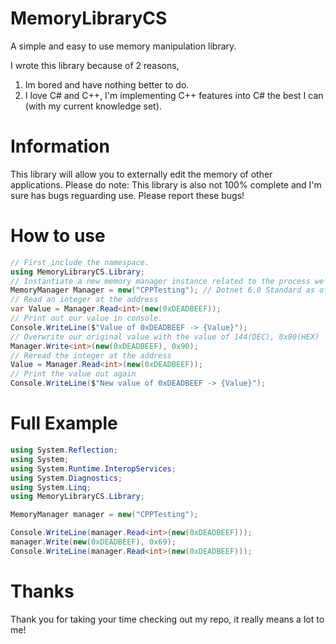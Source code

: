 # MemoryLibraryCS
A simple and easy to use memory manipulation library.

I wrote this library because of 2 reasons,
1) Im bored and have nothing better to do.
2) I love C# and C++, I'm implementing C++ features into C# the best I can (with my current knowledge set).

# Information
This library will allow you to externally edit the memory of other applications.
Please do note: This library is also not 100% complete and I'm sure has bugs reguarding use.
Please report these bugs!

# How to use
```cs
// First include the namespace.
using MemoryLibraryCS.Library;
// Instantiate a new memory manager instance related to the process we would like to manage
MemoryManager Manager = new("CPPTesting"); // Dotnet 6.0 Standard as of 1/31/2022
// Read an integer at the address
var Value = Manager.Read<int>(new(0xDEADBEEF));
// Print out our value in console.
Console.WriteLine($"Value of 0xDEADBEEF -> {Value}");
// Overwrite our original value with the value of 144(DEC), 0x90(HEX)
Manager.Write<int>(new(0xDEADBEEF), 0x90);
// Reread the integer at the address
Value = Manager.Read<int>(new(0xDEADBEEF));
// Print the value out again
Console.WriteLine($"New value of 0xDEADBEEF -> {Value}");
```
# Full Example
```cs
using System.Reflection;
using System;
using System.Runtime.InteropServices;
using System.Diagnostics;
using System.Linq;
using MemoryLibraryCS.Library;

MemoryManager manager = new("CPPTesting");

Console.WriteLine(manager.Read<int>(new(0xDEADBEEF)));
manager.Write(new(0xDEADBEEF), 0x69);
Console.WriteLine(manager.Read<int>(new(0xDEADBEEF)));
```
# Thanks
Thank you for taking your time checking out my repo, it really means a lot to me!
